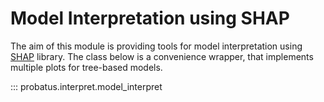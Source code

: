 # Model Interpretation using SHAP

The aim of this module is providing tools for model interpretation using [SHAP](https://shap.readthedocs.io/en/latest/) library.
The class below is a convenience wrapper, that implements multiple plots for tree-based models.

::: probatus.interpret.model_interpret
